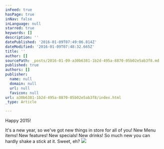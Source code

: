 ```yaml
---
inFeed: true
hasPage: true
inNav: false
inLanguage: null
starred: true
keywords: []
description: ''
datePublished: '2016-01-09T07:49:06.814Z'
dateModified: '2016-01-09T07:48:32.665Z'
title: ''
author: []
sourcePath: _posts/2016-01-09-a30b6381-1b2d-495a-8870-05b02e5ab3f8.md
published: true
authors: []
publisher:
  name: null
  domain: null
  url: null
  favicon: null
url: a30b6381-1b2d-495a-8870-05b02e5ab3f8/index.html
_type: Article

---
```

Happy 2015!

It's a new year, so we've got new things in store for all of you! New Menu items! New features! New specials! New drinks! So much new you can hardly shake a stick at it. Sweet, eh?
![](https://the-grid-user-content.s3-us-west-2.amazonaws.com/decfe361-341d-4d50-bf1e-e74a9613b3bd.png)